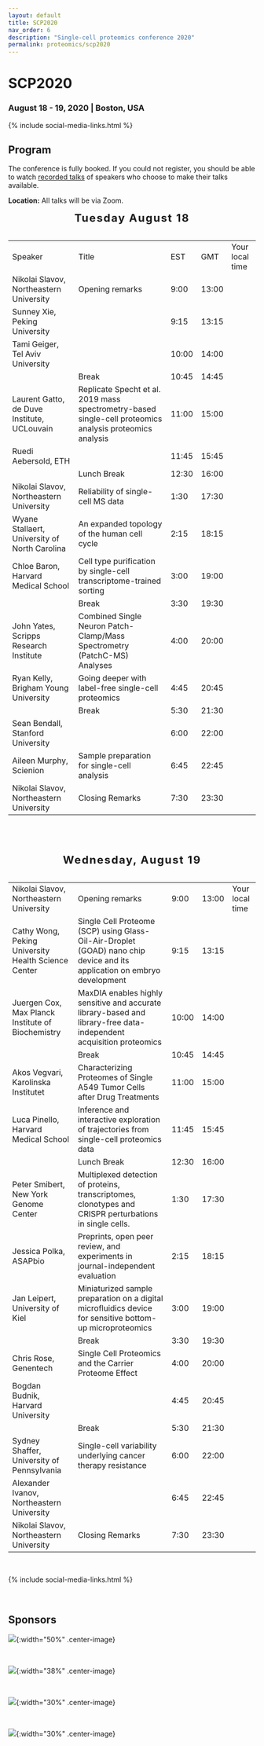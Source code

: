 ```yaml
---
layout: default
title: SCP2020
nav_order: 6
description: "Single-cell proteomics conference 2020"
permalink: proteomics/scp2020
---
```


# SCP2020
### August 18 - 19, 2020 | Boston, USA  
<script src="https://kit.fontawesome.com/40ab1c1bcb.js" crossorigin="anonymous"></script>
 {% include social-media-links.html %}
&nbsp;


## Program

<!-- <script language="javascript" type="text/javascript" src="https://web.northeastern.edu/slavovlab/bin/toggle.js"></script>
<link rel="stylesheet" type="text/css" href="http://slavovlab.net/bin/SCPtable.css"> -->
The conference is fully booked. If you could not register, you should be able to watch [recorded talks](videos) of speakers who choose to make their talks available.    

<strong>Location:</strong> All talks will be via Zoom.


<div style="font-size: 22px; letter-spacing: 1.8px; text-align: center;"><strong>Tuesday August 18</strong></div>
<br>

<table><tr><td> Speaker </td><td> Title </td><td> EST </td><td> GMT </td><td> Your local time </td></tr>
<tr><td> Nikolai Slavov, Northeastern University </td><td> Opening remarks </td><td> 9:00 </td><td> 13:00 </td><td> <script> var strDateTime = "Wed, 19 Aug 2020  13:00  GMT"; var myDate = new Date(strDateTime); document.write( myDate.toLocaleString() ); </script> </td></tr>
<tr><td> Sunney Xie, Peking University </td><td>  </td><td> 9:15 </td><td> 13:15 </td><td> <script> var strDateTime = "Wed, 19 Aug 2020  13:15  GMT"; var myDate = new Date(strDateTime); document.write( myDate.toLocaleString() ); </script> </td></tr>
<tr><td> Tami Geiger, Tel Aviv University </td><td>  </td><td> 10:00 </td><td> 14:00 </td><td> <script> var strDateTime = "Wed, 19 Aug 2020  14:00  GMT"; var myDate = new Date(strDateTime); document.write( myDate.toLocaleString() ); </script> </td></tr>
<tr><td>  </td><td> Break </td><td> 10:45 </td><td> 14:45 </td><td> <script> var strDateTime = "Wed, 19 Aug 2020  14:45  GMT"; var myDate = new Date(strDateTime); document.write( myDate.toLocaleString() ); </script> </td></tr>
<tr><td> Laurent Gatto, de Duve Institute, UCLouvain </td><td> Replicate Specht et al. 2019 mass spectrometry-based single-cell proteomics analysis proteomics analysis </td><td> 11:00 </td><td> 15:00 </td><td> <script> var strDateTime = "Wed, 19 Aug 2020  15:00  GMT"; var myDate = new Date(strDateTime); document.write( myDate.toLocaleString() ); </script> </td></tr>
<tr><td> Ruedi Aebersold, ETH </td><td>  </td><td> 11:45 </td><td> 15:45 </td><td> <script> var strDateTime = "Wed, 19 Aug 2020  15:45  GMT"; var myDate = new Date(strDateTime); document.write( myDate.toLocaleString() ); </script> </td></tr>
<tr><td>  </td><td> Lunch Break </td><td> 12:30 </td><td> 16:00 </td><td> <script> var strDateTime = "Wed, 19 Aug 2020  16:00  GMT"; var myDate = new Date(strDateTime); document.write( myDate.toLocaleString() ); </script> </td></tr>
<tr><td> Nikolai Slavov, Northeastern University </td><td> Reliability of single-cell MS data </td><td> 1:30 </td><td> 17:30 </td><td> <script> var strDateTime = "Wed, 19 Aug 2020  17:30  GMT"; var myDate = new Date(strDateTime); document.write( myDate.toLocaleString() ); </script> </td></tr>
<tr><td> Wyane Stallaert, University of North Carolina </td><td> An expanded topology of the human cell cycle </td><td> 2:15 </td><td> 18:15 </td><td> <script> var strDateTime = "Wed, 19 Aug 2020  18:15  GMT"; var myDate = new Date(strDateTime); document.write( myDate.toLocaleString() ); </script> </td></tr>
<tr><td> Chloe Baron, Harvard Medical School </td><td> Cell type purification by single-cell transcriptome-trained sorting </td><td> 3:00 </td><td> 19:00 </td><td> <script> var strDateTime = "Wed, 19 Aug 2020  19:00  GMT"; var myDate = new Date(strDateTime); document.write( myDate.toLocaleString() ); </script> </td></tr>
<tr><td>  </td><td> Break </td><td> 3:30 </td><td> 19:30 </td><td> <script> var strDateTime = "Wed, 19 Aug 2020  19:30  GMT"; var myDate = new Date(strDateTime); document.write( myDate.toLocaleString() ); </script> </td></tr>
<tr><td> John Yates, Scripps Research Institute </td><td> Combined Single Neuron Patch-Clamp/Mass Spectrometry (PatchC-MS) Analyses </td><td> 4:00 </td><td> 20:00 </td><td> <script> var strDateTime = "Wed, 19 Aug 2020  20:00  GMT"; var myDate = new Date(strDateTime); document.write( myDate.toLocaleString() ); </script> </td></tr>
<tr><td> Ryan Kelly, Brigham Young University </td><td> Going deeper with label-free single-cell proteomics </td><td> 4:45 </td><td> 20:45 </td><td> <script> var strDateTime = "Wed, 19 Aug 2020  20:45  GMT"; var myDate = new Date(strDateTime); document.write( myDate.toLocaleString() ); </script> </td></tr>
<tr><td>  </td><td> Break </td><td> 5:30 </td><td> 21:30 </td><td> <script> var strDateTime = "Wed, 19 Aug 2020  21:30  GMT"; var myDate = new Date(strDateTime); document.write( myDate.toLocaleString() ); </script> </td></tr>
<tr><td> Sean Bendall, Stanford University </td><td>  </td><td> 6:00 </td><td> 22:00 </td><td> <script> var strDateTime = "Wed, 19 Aug 2020  22:00  GMT"; var myDate = new Date(strDateTime); document.write( myDate.toLocaleString() ); </script> </td></tr>
<tr><td> Aileen Murphy, Scienion </td><td> Sample preparation for single-cell analysis </td><td> 6:45 </td><td> 22:45 </td><td> <script> var strDateTime = "Wed, 19 Aug 2020  22:45  GMT"; var myDate = new Date(strDateTime); document.write( myDate.toLocaleString() ); </script> </td></tr>
<tr><td> Nikolai Slavov, Northeastern University </td><td> Closing Remarks </td><td> 7:30 </td><td> 23:30 </td><td> <script> var strDateTime = "Wed, 19 Aug 2020  23:30  GMT"; var myDate = new Date(strDateTime); document.write( myDate.toLocaleString() ); </script> </td></tr>
</table>

&nbsp;

&nbsp;


<div style="font-size: 22px; letter-spacing: 1.8px; text-align: center;"><strong>Wednesday, August 19</strong></div>
<br>

<table><tr><td> Nikolai Slavov, Northeastern University </td><td> Opening remarks </td><td> 9:00 </td><td> 13:00 </td><td> Your local time </td></tr>
<tr><td> Cathy Wong, Peking University Health Science Center </td><td> Single Cell Proteome (SCP) using Glass-Oil-Air-Droplet (GOAD) nano chip device and its application on embryo development </td><td> 9:15 </td><td> 13:15 </td><td> <script> var strDateTime = "Wed, 19 Aug 2020  13:15  GMT"; var myDate = new Date(strDateTime); document.write( myDate.toLocaleString() ); </script> </td></tr>
<tr><td> Juergen Cox, Max Planck Institute of Biochemistry </td><td> MaxDIA enables highly sensitive and accurate library-based and library-free data-independent acquisition proteomics </td><td> 10:00 </td><td> 14:00 </td><td> <script> var strDateTime = "Wed, 19 Aug 2020  14:00  GMT"; var myDate = new Date(strDateTime); document.write( myDate.toLocaleString() ); </script> </td></tr>
<tr><td>  </td><td> Break </td><td> 10:45 </td><td> 14:45 </td><td> <script> var strDateTime = "Wed, 19 Aug 2020  14:45  GMT"; var myDate = new Date(strDateTime); document.write( myDate.toLocaleString() ); </script> </td></tr>
<tr><td> Akos Vegvari, Karolinska Institutet </td><td> Characterizing Proteomes of Single A549 Tumor Cells after Drug Treatments </td><td> 11:00 </td><td> 15:00 </td><td> <script> var strDateTime = "Wed, 19 Aug 2020  15:00  GMT"; var myDate = new Date(strDateTime); document.write( myDate.toLocaleString() ); </script> </td></tr>
<tr><td> Luca Pinello, Harvard Medical School </td><td> Inference and interactive exploration of trajectories from single-cell proteomics data </td><td> 11:45 </td><td> 15:45 </td><td> <script> var strDateTime = "Wed, 19 Aug 2020  15:45  GMT"; var myDate = new Date(strDateTime); document.write( myDate.toLocaleString() ); </script> </td></tr>
<tr><td>  </td><td> Lunch Break </td><td> 12:30 </td><td> 16:00 </td><td> <script> var strDateTime = "Wed, 19 Aug 2020  16:00  GMT"; var myDate = new Date(strDateTime); document.write( myDate.toLocaleString() ); </script> </td></tr>
<tr><td> Peter Smibert, New York Genome Center </td><td> Multiplexed detection of proteins, transcriptomes, clonotypes and CRISPR perturbations in single cells. </td><td> 1:30 </td><td> 17:30 </td><td> <script> var strDateTime = "Wed, 19 Aug 2020  17:30  GMT"; var myDate = new Date(strDateTime); document.write( myDate.toLocaleString() ); </script> </td></tr>
<tr><td> Jessica Polka, ASAPbio </td><td> Preprints, open peer review, and experiments in journal-independent evaluation </td><td> 2:15 </td><td> 18:15 </td><td> <script> var strDateTime = "Wed, 19 Aug 2020  18:15  GMT"; var myDate = new Date(strDateTime); document.write( myDate.toLocaleString() ); </script> </td></tr>
<tr><td> Jan Leipert, University of Kiel </td><td> Miniaturized sample preparation on a digital microfluidics device for sensitive bottom-up microproteomics </td><td> 3:00 </td><td> 19:00 </td><td> <script> var strDateTime = "Wed, 19 Aug 2020  19:00  GMT"; var myDate = new Date(strDateTime); document.write( myDate.toLocaleString() ); </script> </td></tr>
<tr><td>  </td><td> Break </td><td> 3:30 </td><td> 19:30 </td><td> <script> var strDateTime = "Wed, 19 Aug 2020  19:30  GMT"; var myDate = new Date(strDateTime); document.write( myDate.toLocaleString() ); </script> </td></tr>
<tr><td> Chris Rose, Genentech </td><td> Single Cell Proteomics and the Carrier Proteome Effect </td><td> 4:00 </td><td> 20:00 </td><td> <script> var strDateTime = "Wed, 19 Aug 2020  20:00  GMT"; var myDate = new Date(strDateTime); document.write( myDate.toLocaleString() ); </script> </td></tr>
<tr><td> Bogdan Budnik, Harvard University </td><td>  </td><td> 4:45 </td><td> 20:45 </td><td> <script> var strDateTime = "Wed, 19 Aug 2020  20:45  GMT"; var myDate = new Date(strDateTime); document.write( myDate.toLocaleString() ); </script> </td></tr>
<tr><td>  </td><td> Break </td><td> 5:30 </td><td> 21:30 </td><td> <script> var strDateTime = "Wed, 19 Aug 2020  21:30  GMT"; var myDate = new Date(strDateTime); document.write( myDate.toLocaleString() ); </script> </td></tr>
<tr><td> Sydney Shaffer, University of Pennsylvania </td><td> Single-cell variability underlying cancer therapy resistance </td><td> 6:00 </td><td> 22:00 </td><td> <script> var strDateTime = "Wed, 19 Aug 2020  22:00  GMT"; var myDate = new Date(strDateTime); document.write( myDate.toLocaleString() ); </script> </td></tr>
<tr><td> Alexander Ivanov, Northeastern University </td><td>  </td><td> 6:45 </td><td> 22:45 </td><td> <script> var strDateTime = "Wed, 19 Aug 2020  22:45  GMT"; var myDate = new Date(strDateTime); document.write( myDate.toLocaleString() ); </script> </td></tr>
<tr><td> Nikolai Slavov, Northeastern University </td><td> Closing Remarks </td><td> 7:30 </td><td> 23:30 </td><td> <script> var strDateTime = "Wed, 19 Aug 2020  23:30  GMT"; var myDate = new Date(strDateTime); document.write( myDate.toLocaleString() ); </script> </td></tr>
</table>

 &nbsp;


 {% include social-media-links.html %}

<!--


## Register and submit abstract

<div style="font-size: 25px; letter-spacing: 1.2px; text-align: center;"><strong><a href="https://forms.gle/7MDGa9ZdNtAUtp2K6" target="_blank" rel="noopener noreferrer">Apply for student scholarship</a></strong></div>
<p style="text-align: center;">Application deadline: July 15, 2020</p>


<div style="font-size: 25px; letter-spacing: 1.2px; text-align: center;"><strong><a href="https://forms.gle/uUQiHVeXNxDjjnHGA" target="_blank" rel="noopener noreferrer">Submit an abstract</a></strong></div>
<p style="text-align: center;">Abstract deadline: August 1, 2020</p>


<div style="font-size: 25px; letter-spacing: 1.2px; text-align: center;"><strong><a href="https://docs.google.com/forms/d/1BX43pba89eMExrveUBdTotJOtAnNgqKBeipkDHTW1q4/edit" target="_blank" >Register for SCP2020</a></strong></div>
<p style="text-align: center;">Deadline: August 1, 2020</p>


## Speakers
* Ruedi Aebersold, ETH Zurich
* Chloe Baron, Harvard Medical School
* Sean Bendall, Stanford University
* Bogdan Budnik, Harvard University
* Jürgen Cox,	Max Planck Institute of Biochemistry
* Tami Geiger,	Tel Aviv University
* Luca Pinello, Harvard Medical School
* Jessica, Polka, ASAPbio  
* Jeremy Purvis, University of North Carolina at Chapel Hill
* Sydney Shaffer, University of Pennsylvania
* Nikolai Slavov,	Northeastern University
* Peter Smibert, New York Genome Center
* Akos Vegvari, Karolinska Institutet
* Catherine Wong, Peking University Health Science Center
* John Yates, The Scripps Research Institute
-->
 &nbsp;


## Sponsors

 ![]({{site.baseurl}}/sponsors/Thermo.png){:width="50%" .center-image}

 &nbsp;

 ![]({{site.baseurl}}/sponsors/pharmaFluidics.png){:width="38%" .center-image}

 &nbsp;

 ![]({{site.baseurl}}/sponsors/Bruker.png){:width="30%" .center-image}

 &nbsp;

 ![]({{site.baseurl}}/sponsors/CELLENION_690x690pxl.png){:width="30%" .center-image}

 &nbsp;
